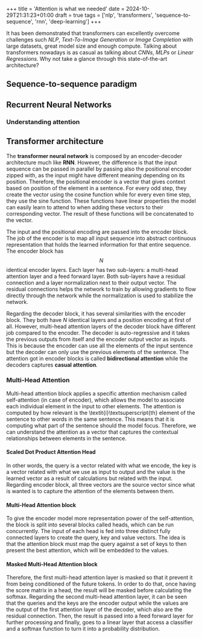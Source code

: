 +++
title = 'Attention is what we needed'
date = 2024-10-29T21:31:23+01:00
draft = true
tags = ['nlp', 'transformers', 'sequence-to-sequence', 'rnn', 'deep-learning']
+++

It has been demonstrated that transformers can excellently overcome challenges such *NLP*, *Text-To-Image Generation* or *Image Completion*  with large datasets, great model size and enough compute. Talking about transformers nowadays is as casual as talking about *CNNs*, *MLPs* or *Linear Regressions*. Why not take a glance through this state-of-the-art architecture?

## Sequence-to-sequence paradigm

## Recurrent Neural Networks

### Understanding attention

## Transformer architecture

The **transformer neural network** is composed by an encoder-decoder architecture  much like **RNN**. However, the difference is that the input sequence can be passed in parallel by passing also the positional encoder zipped with, as the input might have different meaning depending on its position. Therefore, the positional encoder is a vector that gives context based on position of the element in a sentence. For every odd step, they create the vector using the cosine function while for every even time step, they use the sine function. These functions have linear properties the model can easily learn to attend to when adding these vectors to their corresponding vector. The result of these functions will be concatenated to the vector.

The input and the positional encoding are passed into the encoder block. The job of the encoder is to map all input sequence into abstract continuous representation that holds the learned information for that entire sequence. The encoder block has $$N$$ identical encoder layers. Each layer has two sub-layers: a multi-head attention layer and a feed forward layer. Both sub-layers have a residual connection and a layer normalization next to their output vector. The residual connections helps the network to train by allowing gradients to flow directly through the network while the normalization is used to stabilize the network.

Regarding the decoder block, it has several similarities with the encoder block. They both have $N$ identical layers and a position encoding at first of all. However, multi-head attention layers of the decoder block have different job compared to the encoder. The decoder is auto-regressive and it takes the previous outputs from itself and the encoder output vector as inputs. This is because the encoder can use all the elements of the input sentence  but the decoder can only use the previous elements of the sentence. The attention got in encoder blocks is called **bidirectional attention** while the decoders captures **casual attention**.

### Multi-Head Attention

Multi-head attention block applies a specific attention mechanism called self-attention (in case of encoder), which allows the model to associate each individual element in the input to other elements. The attention is computed by how relevant is the \textit{i}\textsuperscript{th} element of the sentence to other words in the same sentence. This means that it is computing what part of the sentence should the model focus. Therefore, we can understand the attention as a vector that captures the contextual relationships between elements in the sentence. 



#### Scaled Dot Product Attention Head

In other words, the query is a vector related with what we encode, the key is a vector related with what we use as input to output and the value is the learned vector as a result of calculations but related with the input. Regarding encoder block, all three vectors are the source vector since what is wanted is to capture the attention of the elements between them.

#### Multi-Head Attention block


To give the encoder model more representation power of the self-attention, the block is split into several blocks called heads, which can be run concurrently. The input of each head is fed into three distinct fully connected layers to create the query, key and value vectors. The idea is that the attention block must map the query against a set of keys to then present the best attention, which will be embedded to the values. 


#### Masked Multi-Head Attention block

Therefore, the first multi-head attention layer is masked so that it prevent it from being conditioned of the future tokens. In order to do that, once having the score matrix in a head, the result will be masked before calculating the softmax. Regarding the second multi-head attention layer, it can be seen that the queries and the keys are the encoder output while the values are the output of the first attention layer of the decoder, which also are the residual connection. Then, the result is passed into a feed forward layer for further processing and finally, goes to a linear layer that access a classifier and a softmax function to turn it into a probability distribution.
